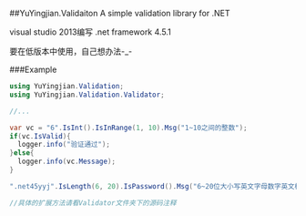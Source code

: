 ##YuYingjian.Validaiton
A simple validation library for .NET

visual studio 2013编写 .net framework 4.5.1

要在低版本中使用，自己想办法-_-

###Example
```cs
using YuYingjian.Validation;
using YuYingjian.Validation.Validator;

//...

var vc = "6".IsInt().IsInRange(1, 10).Msg("1~10之间的整数");
if(vc.IsValid){
  logger.info("验证通过");
}else{
  logger.info(vc.Message);
}

".net45yyj".IsLength(6, 20).IsPassword().Msg("6~20位大小写英文字母数字英文标点符号");

//具体的扩展方法请看Validator文件夹下的源码注释
```